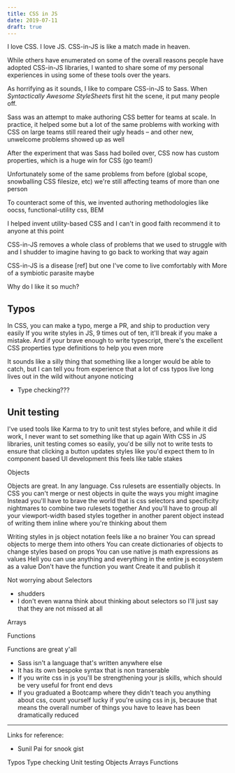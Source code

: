 ```yaml
---
title: CSS in JS
date: 2019-07-11
draft: true
---
```


I love CSS. I love JS. CSS-in-JS is like a match made in heaven.

While others have enumerated on some of the overall reasons people have adopted CSS-in-JS libraries, I wanted to share some of my personal experiences in using some of these tools over the years.

As horrifying as it sounds, I like to compare CSS-in-JS to Sass.
When *Syntactically Awesome StyleSheet*s first hit the scene, it put many people off.

Sass was an attempt to make authoring CSS better for teams at scale. In practice, it helped some but a lot of the same problems with working with CSS on large teams still reared their ugly heads – and other new, unwelcome problems showed up as well

After the experiment that was Sass had boiled over, CSS now has custom properties, which is a huge win for CSS (go team!)

Unfortunately some of the same problems from before (global scope, snowballing CSS filesize, etc)
we're still affecting teams of more than one person

To counteract some of this, we invented authoring methodologies like oocss, functional-utility css, BEM

I helped invent utility-based CSS and I can't in good faith recommend it to anyone at this point

CSS-in-JS removes a whole class of problems that we used to struggle with and I shudder to imagine having to go back to working that way again

CSS-in-JS is a disease [ref] but one I've come to live comfortably with
More of a symbiotic parasite maybe

Why do I like it so much?

## Typos

In CSS, you can make a typo, merge a PR, and ship to production very easily
If you write styles in JS, 9 times out of ten, it'll break if you make a mistake. And if your brave enough to write typescript, there's the excellent CSS properties type definitions to help you even more

It sounds like a silly thing that something like a longer would be able to catch, but I can tell you from experience that a lot of css typos live long lives out in the wild without anyone noticing

- Type checking???

## Unit testing

I've used tools like Karma to try to unit test styles before, and while it did work, I never want to set something like that up again
With CSS in JS libraries, unit testing comes so easily, you'd be silly not to write tests to ensure that clicking a button updates styles like you'd expect them to
In component based UI development this feels like table stakes

Objects

Objects are great. In any language.
Css rulesets are essentially objects.
In CSS you can't merge or nest objects in quite the ways you might imagine
Instead you'll have to brave the world that is css selectors and specificity nightmares to combine two rulesets together
And you'll have to group all your viewport-width based styles together in another parent object instead of writing them inline where you're thinking about them

Writing styles in js object notation feels like a no brainer
You can spread objects to merge them into others
You can create dictionaries of objects to change styles based on props
You can use native js math expressions as values
Hell you can use anything and everything in the entire js ecosystem as a value
Don't have the function you want
Create it and publish it

Not worrying about Selectors

- shudders
- I don't even wanna think about thinking about selectors so I'll just say that they are not missed at all

Arrays

Functions

Functions are great y'all


- Sass isn't a language that's written anywhere else
- It has its own bespoke syntax that is non transerable
- If you write css in js you'll be strengthening your js skills, which should be very useful for front end devs
- If you graduated a Bootcamp where they didn't teach you anything about css, count yourself lucky if you're using css in js, because that means the overall number of things you have to leave has been dramatically reduced

---

Links for reference:
- Sunil Pai for snook gist


Typos
Type checking
Unit testing
Objects
Arrays
Functions

